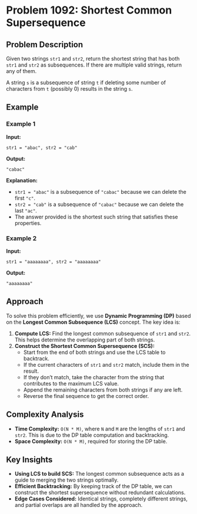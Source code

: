 # Problem 1092: Shortest Common Supersequence  

## Problem Description  
Given two strings `str1` and `str2`, return the shortest string that has both `str1` and `str2` as subsequences. If there are multiple valid strings, return any of them.  

A string `s` is a subsequence of string `t` if deleting some number of characters from `t` (possibly 0) results in the string `s`.  

## Example  

### Example 1  
**Input:**  
```plaintext
str1 = "abac", str2 = "cab"
```  
**Output:**  
```plaintext
"cabac"
```  
**Explanation:**  
- `str1 = "abac"` is a subsequence of `"cabac"` because we can delete the first `"c"`.  
- `str2 = "cab"` is a subsequence of `"cabac"` because we can delete the last `"ac"`.  
- The answer provided is the shortest such string that satisfies these properties.  

### Example 2  
**Input:**  
```plaintext
str1 = "aaaaaaaa", str2 = "aaaaaaaa"
```  
**Output:**  
```plaintext
"aaaaaaaa"
```  

## Approach  

To solve this problem efficiently, we use **Dynamic Programming (DP)** based on the **Longest Common Subsequence (LCS)** concept. The key idea is:  

1. **Compute LCS:** Find the longest common subsequence of `str1` and `str2`. This helps determine the overlapping part of both strings.  
2. **Construct the Shortest Common Supersequence (SCS):**  
   - Start from the end of both strings and use the LCS table to backtrack.  
   - If the current characters of `str1` and `str2` match, include them in the result.  
   - If they don’t match, take the character from the string that contributes to the maximum LCS value.  
   - Append the remaining characters from both strings if any are left.  
   - Reverse the final sequence to get the correct order.  

## Complexity Analysis  

- **Time Complexity:** `O(N * M)`, where `N` and `M` are the lengths of `str1` and `str2`. This is due to the DP table computation and backtracking.  
- **Space Complexity:** `O(N * M)`, required for storing the DP table.  

## Key Insights  

- **Using LCS to build SCS:** The longest common subsequence acts as a guide to merging the two strings optimally.  
- **Efficient Backtracking:** By keeping track of the DP table, we can construct the shortest supersequence without redundant calculations.  
- **Edge Cases Considered:** Identical strings, completely different strings, and partial overlaps are all handled by the approach.  